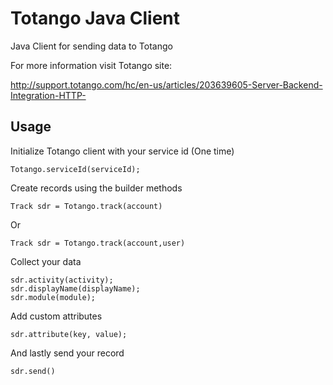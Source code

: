 # Totango Java Client

Java Client for sending data to Totango

For more information visit Totango site:

http://support.totango.com/hc/en-us/articles/203639605-Server-Backend-Integration-HTTP-

## Usage 
Initialize Totango client with your service id (One time)
```
Totango.serviceId(serviceId);
```

Create records using the builder methods
```
Track sdr = Totango.track(account)
```
Or
```
Track sdr = Totango.track(account,user)
```
Collect your data 
```
sdr.activity(activity);
sdr.displayName(displayName);
sdr.module(module);
```
Add custom attributes
```
sdr.attribute(key, value);
```
And lastly send your record 
```
sdr.send()
```
